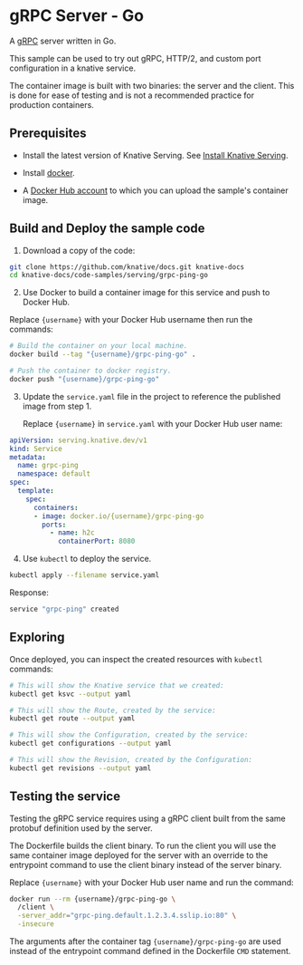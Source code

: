 # gRPC Server - Go

A [gRPC](https://grpc.io) server written in Go.

This sample can be used to try out gRPC, HTTP/2, and custom port configuration
in a knative service.

The container image is built with two binaries: the server and the client.
This is done for ease of testing and is not a recommended practice
for production containers.

## Prerequisites

- Install the latest version of Knative Serving. See
  [Install Knative Serving](https://knative.dev/docs/install/serving/install-serving-with-yaml).

- Install [docker](https://www.docker.com/).

- A [Docker Hub account](https://hub.docker.com) to which you can upload the sample's container image.

## Build and Deploy the sample code

1. Download a copy of the code:

  ```bash
  git clone https://github.com/knative/docs.git knative-docs
  cd knative-docs/code-samples/serving/grpc-ping-go
  ```

2. Use Docker to build a container image for this service and push to Docker Hub.

  Replace `{username}` with your Docker Hub username then run the commands:

  ```bash
  # Build the container on your local machine.
  docker build --tag "{username}/grpc-ping-go" .

  # Push the container to docker registry.
  docker push "{username}/grpc-ping-go"
  ```

3. Update the `service.yaml` file in the project to reference the published image from step 1.

   Replace `{username}` in `service.yaml` with your Docker Hub user name:


  ```yaml
  apiVersion: serving.knative.dev/v1
  kind: Service
  metadata:
    name: grpc-ping
    namespace: default
  spec:
    template:
      spec:
        containers:
        - image: docker.io/{username}/grpc-ping-go
          ports:
            - name: h2c
              containerPort: 8080
  ```

4. Use `kubectl` to deploy the service.

  ```bash
  kubectl apply --filename service.yaml
  ```

  Response:

  ```bash
  service "grpc-ping" created
  ```

## Exploring

Once deployed, you can inspect the created resources with `kubectl` commands:

```bash
# This will show the Knative service that we created:
kubectl get ksvc --output yaml

# This will show the Route, created by the service:
kubectl get route --output yaml

# This will show the Configuration, created by the service:
kubectl get configurations --output yaml

# This will show the Revision, created by the Configuration:
kubectl get revisions --output yaml
```

## Testing the service

Testing the gRPC service requires using a gRPC client built from the same
protobuf definition used by the server.

The Dockerfile builds the client binary. To run the client you will use the
same container image deployed for the server with an override to the
entrypoint command to use the client binary instead of the server binary.

Replace `{username}` with your Docker Hub user name and run the command:

```bash
docker run --rm {username}/grpc-ping-go \
  /client \
  -server_addr="grpc-ping.default.1.2.3.4.sslip.io:80" \
  -insecure
```

The arguments after the container tag `{username}/grpc-ping-go` are used
instead of the entrypoint command defined in the Dockerfile `CMD` statement.

